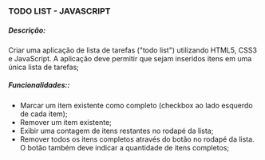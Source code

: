 <h3> TODO LIST - JAVASCRIPT </h3>


<h5> Descrição: </h5>
<p>Criar uma aplicação de lista de tarefas ("todo list") utilizando HTML5, CSS3 e JavaScript. A aplicação deve permitir que sejam inseridos itens em uma única lista de tarefas;</p>

<h5> Funcionalidades:: </h5>
<ul>
  <li> Marcar um item existente como completo (checkbox ao lado esquerdo de cada item);</li>
  <li> Remover um item existente;</li>
  <li> Exibir uma contagem de itens restantes no rodapé da lista;</li>
  <li> Remover todos os itens completos através do botão no rodapé da lista. O botão também deve indicar a quantidade de itens completos;</li>

</ul>


